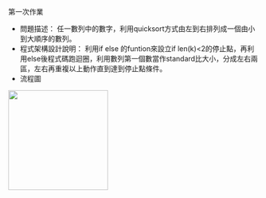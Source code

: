 第一次作業
* 問題描述：
任一數列中的數字，利用quicksort方式由左到右排列成一個由小到大順序的數列。
* 程式架構設計說明：
利用if else 的funtion來設立if len(k)<2的停止點，再利用else後程式碼跑迴圈，利用數列第一個數當作standard比大小，分成左右兩區，左右再重複以上動作直到達到停止點條件。
* 流程圖
<img src='https://github.com/yen880405/yenlin/blob/master/homework/image/quick.jpg' height=200 weight =200>

